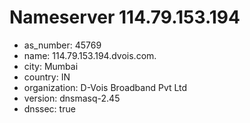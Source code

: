 # Nameserver 114.79.153.194

* as_number: 45769
* name: 114.79.153.194.dvois.com.
* city: Mumbai
* country: IN
* organization: D-Vois Broadband Pvt Ltd
* version: dnsmasq-2.45
* dnssec: true
